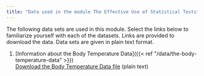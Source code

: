 ```yaml
---
title: "Data used in the module The Effective Use of Statistical Tests"
---
```


The following data sets are used in this module. Select the links below to familiarize yourself with each of the datasets. Links are provided to download the data. Data sets are given in plain text format.

1. [Information about the Body Temperature Data]({{< ref "/data/the-body-temperature-data" >}})  
[Download the Body Temperature Data file](../../../data/TempData.txt) (plain text)